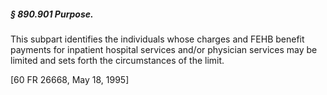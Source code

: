 ##### § 890.901 Purpose. #####

This subpart identifies the individuals whose charges and FEHB benefit payments for inpatient hospital services and/or physician services may be limited and sets forth the circumstances of the limit.

[60 FR 26668, May 18, 1995]